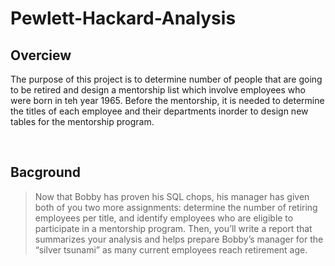 # Pewlett-Hackard-Analysis
## Overciew
The purpose of this project is to determine number of people that are going to be retired and design a mentorship list which involve employees who were born in teh year 1965. Before the mentorship, it is needed to determine the titles of each employee and their departments inorder to design new tables for the mentorship program.

<br>

## Bacground
>Now that Bobby has proven his SQL chops, his manager has given both of you two more assignments: determine the number of retiring employees per title, and identify employees who are eligible to participate in a mentorship program. Then, you’ll write a report that summarizes your analysis and helps prepare Bobby’s manager for the “silver tsunami” as many current employees reach retirement age.

<br>
